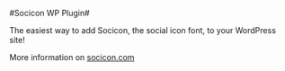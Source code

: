 #Socicon WP Plugin#

The easiest way to add Socicon, the social icon font, to your WordPress site!

More information on [socicon.com](http://socicon.com/)